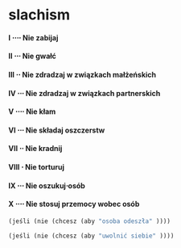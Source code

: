 # slachism

#### I ⋅⋅⋅⋅ Nie zabijaj
#### II ⋅⋅⋅ Nie gwałć
#### III ⋅⋅ Nie zdradzaj w związkach małżeńskich
#### IV ⋅⋅⋅ Nie zdradzaj w związkach partnerskich
#### V ⋅⋅⋅⋅ Nie kłam
#### VI ⋅⋅⋅ Nie składaj oszczerstw
#### VII ⋅⋅ Nie kradnij
#### VIII ⋅ Nie torturuj
#### IX ⋅⋅⋅ Nie oszukuj⋅osób
#### X ⋅⋅⋅⋅ Nie stosuj przemocy wobec osób

```scheme
(jeśli (nie (chcesz (aby "osoba odeszła" ))))
```

```scheme
(jeśli (nie (chcesz (aby "uwolnić siebie" ))))
```
